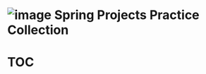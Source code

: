 # ![image](https://user-images.githubusercontent.com/84486286/216770986-6679f125-8c60-40cf-b061-3a0f14df9c4f.png) Spring Projects Practice Collection
# TOC


